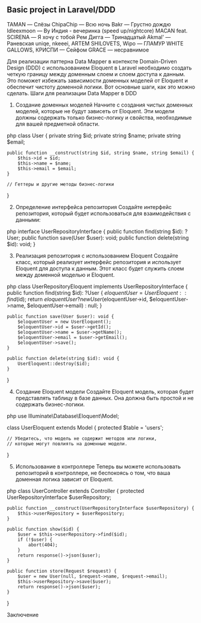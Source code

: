 ## Basic project in Laravel/DDD



TAMAN — Слёзы
ChipaChip — Всю ночь
Bakr — Грустно дождю
Idleexmoon — By Индия - вечеринка (speed up/nightcore)
MACAN feat. SCIRENA — Я хочу с тобой
Рем Дигга — Тринадцатый
Akmal' — Раневская
uniqe, nkeeei, ARTEM SHILOVETS, Wipo — ГЛАМУР
WHITE GALLOWS, КРИСПИ — Сейфом
GRACE — несравнимое










Для реализации паттерна Data Mapper в контексте Domain-Driven Design (DDD) с использованием Eloquent в Laravel необходимо создать четкую границу между доменным слоем и слоем доступа к данным. Это поможет избежать зависимости доменных моделей от Eloquent и обеспечит чистоту доменной логики. Вот основные шаги, как это можно сделать.
Шаги для реализации Data Mapper в DDD
1. Создание доменных моделей
Начните с создания чистых доменных моделей, которые не будут зависеть от Eloquent. Эти модели должны содержать только бизнес-логику и свойства, необходимые для вашей предметной области.

php
class User {
    private string $id;
    private string $name;
    private string $email;

    public function __construct(string $id, string $name, string $email) {
        $this->id = $id;
        $this->name = $name;
        $this->email = $email;
    }

    // Геттеры и другие методы бизнес-логики
}

2. Определение интерфейса репозитория
Создайте интерфейс репозитория, который будет использоваться для взаимодействия с данными:

php
interface UserRepositoryInterface {
    public function find(string $id): ?User;
    public function save(User $user): void;
    public function delete(string $id): void;
}

3. Реализация репозитория с использованием Eloquent
Создайте класс, который реализует интерфейс репозитория и использует Eloquent для доступа к данным. Этот класс будет служить слоем между доменной моделью и Eloquent.

php
class UserRepositoryEloquent implements UserRepositoryInterface {
    public function find(string $id): ?User {
        $eloquentUser = UserEloquent::find($id);
        return $eloquentUser ? new User($eloquentUser->id, $eloquentUser->name, $eloquentUser->email) : null;
    }

    public function save(User $user): void {
        $eloquentUser = new UserEloquent();
        $eloquentUser->id = $user->getId();
        $eloquentUser->name = $user->getName();
        $eloquentUser->email = $user->getEmail();
        $eloquentUser->save();
    }

    public function delete(string $id): void {
        UserEloquent::destroy($id);
    }
}

4. Создание Eloquent модели
Создайте Eloquent модель, которая будет представлять таблицу в базе данных. Она должна быть простой и не содержать бизнес-логики.

php
use Illuminate\Database\Eloquent\Model;

class UserEloquent extends Model {
    protected $table = 'users';
    
    // Убедитесь, что модель не содержит методов или логики,
    // которые могут повлиять на доменные модели.
}

5. Использование в контроллере
Теперь вы можете использовать репозиторий в контроллере, не беспокоясь о том, что ваша доменная логика зависит от Eloquent.

php
class UserController extends Controller {
    protected UserRepositoryInterface $userRepository;

    public function __construct(UserRepositoryInterface $userRepository) {
        $this->userRepository = $userRepository;
    }

    public function show($id) {
        $user = $this->userRepository->find($id);
        if (!$user) {
            abort(404);
        }
        return response()->json($user);
    }

    public function store(Request $request) {
        $user = new User(null, $request->name, $request->email);
        $this->userRepository->save($user);
        return response()->json($user);
    }
}

Заключение
